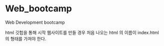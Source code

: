 # Web_bootcamp
Web Development bootcamp


html 깃헙을 통해 시작 웹사이트를 만들 경우 처음 나오는 html 의 이름이 index.html의 형태를 가져야 한다.
